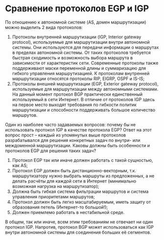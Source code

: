 # Сравнение протоколов EGP и IGP

По отношению к автономной системе (AS, домен маршрутизации) можно выделить 2 вида протоколов: 
1.	Протоколы внутренней маршрутизации (IGP, Interior gateway protocol), используемые для маршрутизации внутри автономной системы.  Они используются для передачи информации о маршрутах в пределах автономной системы. От таких протоколов требуется быстрая сходимость и возможность выбора маршрута в зависимости от характеристик сети. Современные протоколы также поддерживают маски переменной длины и суммаризацию для гибкого управления маршрутизацией. К протоколам внутренней маршрутизации относятся протоколы RIP, EIGRP, OSPF и IS-IS;
2.	Протоколы внешней маршрутизации (EGP, Exterior gateway protocol), используемые для маршрутизации между автономными системами. На данный момент протокол BGP практически единственный используемый в сети Интернет. В отличие от протоколов IGP здесь на первое место выходят требования по гибкости политик маршрутизации и способности поддерживать большое количество маршрутов.


Один из наиболее часто задаваемых вопросов: почему бы не использовать протокол IGP в качестве протокола EGP? Ответ на этот вопрос прост – каждый из упомянутых выше протоколов разрабатывался для решения конкретных задач по внутри- или междоменной маршрутизации. Каковы должны быть особенности и протоколов EGP для решения таких задач?
1.	Протокол EGP так или иначе должен работать с такой сущностью, как AS;
2.	Протокол EGP должен быть дистанционно-векторным, т.к. маршрутизатору нужно выбрать маршруты из предложенных, а не делать расчёты для каждой сети в Интернет (минимально возможная нагрузка на маршрутизатор);
3.	Должна быть гибкая система фильтрации маршрутов и система управления приоритетами маршрутов;
4.	Протокол должен быть легко масштабируемым, иметь защиту от образования петель (Интернет-то большой!);
5.	Должен приемлемо работать в нестабильной среде.

В общем, так или иначе, всем этим требованиям не отвечает ни один протокол IGP. Напротив, протокол BGP может использоваться как IGP внутри автономной системы для соединения больших её сегментов.


